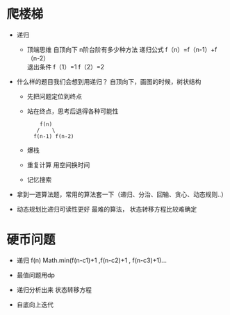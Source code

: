 # 爬楼梯

- 递归
  - 顶端思维 自顶向下 n阶台阶有多少种方法
    递归公式 
    f（n）=f（n-1）+f（n-2）  
    退出条件
    f（1）=1
    f（2）=2

- 什么样的题目我们会想到用递归？
  自顶向下，画图的时候，树状结构
  - 先把问题定位到终点
  - 站在终点，思考后退得各种可能性 

            f(n)
           /    \
          f(n-1) f(n-2) 

  - 爆栈
  - 重复计算 用空间换时间
  - 记忆搜索

- 拿到一道算法题，常用的算法套一下（递归、分治、回输、贪心、动态规则..）

- 动态规划比递归可读性更好
  最难的算法， 状态转移方程比较难确定  

# 硬币问题

- 递归 
                   f(n)
  Math.min(f(n-c1)+1 ,f(n-c2)+1 , f(n-c3)+1)...

- 最值问题用dp
- 递归分析出来 状态转移方程
- 自底向上迭代